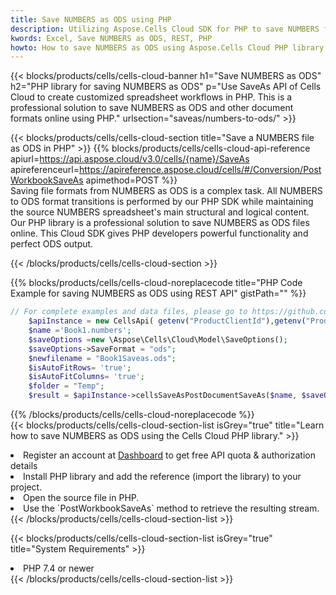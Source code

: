 ```yaml
---
title: Save NUMBERS as ODS using PHP 
description: Utilizing Aspose.Cells Cloud SDK for PHP to save NUMBERS format file as ODS format file. 
kwords: Excel, Save NUMBERS as ODS, REST, PHP
howto: How to save NUMBERS as ODS using Aspose.Cells Cloud PHP library.
---
```



{{< blocks/products/cells/cells-cloud-banner h1="Save NUMBERS as ODS" h2="PHP library for saving NUMBERS as ODS" p="Use SaveAs API of Cells Cloud to create customized spreadsheet workflows in PHP. This is a professional solution to save NUMBERS as ODS and other document formats online using PHP." urlsection="saveas/numbers-to-ods/" >}}

{{< blocks/products/cells/cells-cloud-section  title="Save a NUMBERS file as ODS in PHP" >}}
{{% blocks/products/cells/cells-cloud-api-reference  apiurl=https://api.aspose.cloud/v3.0/cells/{name}/SaveAs  apireferenceurl=https://apireference.aspose.cloud/cells/#/Conversion/PostWorkbookSaveAs  apimethod=POST %}}
<br/>
Saving file formats from NUMBERS as ODS is a complex task. All NUMBERS to ODS format transitions is performed by our PHP SDK while maintaining the source NUMBERS spreadsheet's main structural and logical content. Our PHP library is a professional solution to save NUMBERS as ODS files online. This Cloud SDK gives PHP developers powerful functionality and perfect ODS output.

{{< /blocks/products/cells/cells-cloud-section >}}

{{% blocks/products/cells/cells-cloud-noreplacecode title="PHP Code Example for saving NUMBERS as ODS using REST API" gistPath="" %}}
  
```php
// For complete examples and data files, please go to https://github.com/aspose-cells-cloud/aspose-cells-cloud-php/
    $apiInstance = new CellsApi( getenv("ProductClientId"),getenv("ProductClientSecret") );
    $name ='Book1.numbers';
    $saveOptions =new \Aspose\Cells\Cloud\Model\SaveOptions();
    $saveOptions->SaveFormat = "ods";
    $newfilename = "Book1Saveas.ods";
    $isAutoFitRows= 'true';
    $isAutoFitColumns= 'true';
    $folder = "Temp";
    $result = $apiInstance->cellsSaveAsPostDocumentSaveAs($name, $saveOptions, $newfilename,$isAutoFitRows, $isAutoFitColumns, $folder);
```
  
{{% /blocks/products/cells/cells-cloud-noreplacecode  %}}
<br/>
{{< blocks/products/cells/cells-cloud-section-list isGrey="true"  title="Learn how to save NUMBERS as ODS using the Cells Cloud PHP library." >}}
<li>Register an account at <a href="https://dashboard.aspose.cloud/">Dashboard</a> to get free API quota & authorization details</li>
<li>Install PHP library and add the reference (import the library) to your project.</li>
<li>Open the source file in PHP.</li>
<li>Use the `PostWorkbookSaveAs` method to retrieve the resulting stream.</li>
{{< /blocks/products/cells/cells-cloud-section-list >}}

{{< blocks/products/cells/cells-cloud-section-list isGrey="true"  title="System Requirements" >}}
<li>PHP 7.4 or newer</li>
{{< /blocks/products/cells/cells-cloud-section-list >}}
